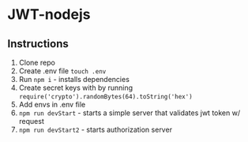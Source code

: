 # JWT-nodejs

## Instructions
1. Clone repo
2. Create .env file `touch .env`
3. Run `npm i` - installs dependencies
4. Create secret keys with by running `require('crypto').randomBytes(64).toString('hex')`
5. Add envs in .env file
6. `npm run devStart` - starts a simple server that validates jwt token w/ request
7. `npm run devStart2` - starts authorization server
